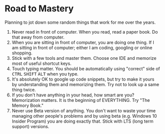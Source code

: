 # Road to Mastery

Planning to jot down some random things that work for me over the years.

1. Never read in front of computer. When you read, read a paper book. Do that away from computer.
2. When you are sitting in front of computer, you are doing one thing. If I am sitting in front of computer; either I am coding, googling or online shopping.
3. Stick with a few tools and master them. Choose one IDE and memorize most of useful shortcut keys.
4. Touch typing matter. You should be automatically using "correct" side of <kbd>CTRL</kbd> <kbd>SHIFT</kbd> <kbd>ALT</kbd> when you type.
5. It's absolutely OK to google up code snippets, but try to make it yours by understanding them and memorizing them. Try not to look up a same thing twice.
6. If you don't have anything in your head, how smart are you? Memorization matters. It is the beginning of EVERYTHING. Try "The Memory Book."
7. Never use Beta version of anything. You don't want to waste your time managing other people's problems and by using beta (e.g. Windows 10 Insider Program) you are doing exactly that. Stick with LTS (long term support) versions.
